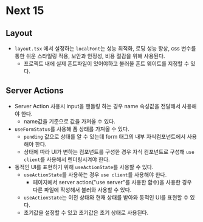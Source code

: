 # Next 15

## Layout

- `layout.tsx` 에서 설정하는 `localFont`는 성능 최적화, 로딩 성능 향상, css 변수를 통한 쉬운 스타일링 적용, 보안과 안정성, 비용 절감을 위해 사용된다.
  - 프로젝트 내에 실제 폰트파일이 있어야하고 불러올 폰트 웨이트를 지정할 수 있다.

## Server Actions

- Server Action 사용시 input을 핸들링 하는 경우 name 속성값을 전달해서 사용해야 한다.
  - name값을 기준으로 값을 가져올 수 있다.
- `useFormStatus`를 사용해 폼 상태를 가져올 수 있다.
  - `pending` 값으로 상태를 알 수 있는데 form 태그의 내부 자식컴포넌트에서 사용해야 한다.
  - 상태에 따라 UI가 변하는 컴포넌트를 구성한 경우 자식 컴포넌트로 구성해 `use client`를 사용해서 렌더링시켜야 한다.
- 동적인 UI를 표현하기 위해 `useActionState`를 사용할 수 있다.
  - `useActionState`를 사용하는 경우 `use client`를 사용해야 한다.
    - 페이지에서 server action("use server"를 사용한 함수)을 사용한 경우 다른 파일에 작성해서 불러와 사용할 수 있다.
  - `useActionState`는 이전 상태와 현재 상태를 받아와 동적인 UI를 표현할 수 있다.
  - 초기값을 설정할 수 있고 초기값은 초기 상태로 사용된다.
